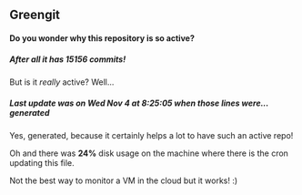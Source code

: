 ## Greengit

#### Do you wonder why this repository is so active?

##### After all it has 15156 commits!

But is it *really* active? Well...

##### Last update was on Wed Nov 4 at 8:25:05 when those lines were... generated

Yes, generated, because it certainly helps a lot to have such an active repo!

Oh and there was **24%** disk usage on the machine
where there is the cron updating this file.

Not the best way to monitor a VM in the cloud but it works! :)
